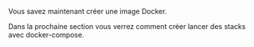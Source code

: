 Vous savez maintenant créer une image Docker.

Dans la prochaine section vous verrez comment créer lancer des stacks avec docker-compose.